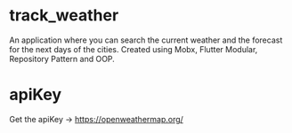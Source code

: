 # track_weather

An application where you can search the current weather and the forecast for the next days of the cities. Created using Mobx, Flutter Modular, Repository Pattern and OOP.

# apiKey

Get the apiKey -> https://openweathermap.org/